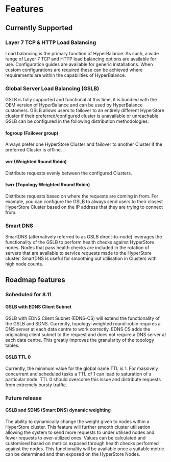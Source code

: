 # Features
<show-structure for="chapter,procedure" depth="2"/>

## Currently Supported

### Layer 7 TCP & HTTP Load Balancing

Load balancing is the primary function of HyperBalance. As such, a wide range of Layer 7 TCP and HTTP load balancing
options are available for use. Configuration guides are available for generic installations. When custom configurations
are required these can be achieved where requirements are within the capabilities of HyperBalance.

### Global Server Load Balancing (GSLB)

GSLB is fully supported and functional at this time, it is bundled with the OEM version of HyperBalance and can be used
by HyperBalance customers. GSLB allows users to failover to an entirely different HyperStore cluster if their
preferred/configured cluster is unavailable or unreachable. GSLB can be configured in the following distribution
methodologies:

#### fogroup (Failover group)

Always prefer one HyperStore Cluster and failover to another Cluster if the preferred Cluster is offline.

#### wrr (Weighted Round Robin)

Distribute requests evenly between the configured Clusters.

#### twrr (Topology Weighted Round Robin)

Distribute requests based on where the requests are coming in from. For example, you can configure the GSLB to always
send users to their closest HyperStore Cluster based on the IP address that they are trying to connect from.

### Smart DNS

SmartDNS (alternatively referred to as GSLB direct-to-node) leverages the functionality of the GSLB to perform health
checks against HyperStore nodes. Nodes that pass health checks are included in the rotation of servers that are
available to service requests made to the HyperStore cluster. SmartDNS is useful for smoothing out utilisation in
Clusters with high node counts.

## Roadmap features

### Scheduled for 8.11

#### GSLB with EDNS Client Subnet

GSLB with EDNS Client Subnet (EDNS-CS) will extend the functionality of the GSLB and SDNS. Currently, topology-weighted
round-robin requires a DNS server at each data centre to work correctly. EDNS CS adds the originating client subnet to
the request and does not require a DNS server at each data centre. This greatly improves the granularity of the topology
tables.

#### GSLB TTL 0

Currently, the minimum value for the global name TTL is 1. For massively concurrent and scheduled tasks a TTL of 1 can
lead to saturation of a particular node. TTL 0 should overcome this issue and distribute requests from extremely bursty
traffic.

### Future release

#### GSLB and SDNS (Smart DNS) dynamic weighting

The ability to dynamically change the weight given to nodes within a HyperStore cluster. This feature will further
smooth cluster utilisation allowing the system to send more requests to under utilised nodes and fewer requests to
over-utilized ones. Values can be calculated and customised based on metrics exposed through health checks performed
against the nodes. This functionality will be available once a suitable metric can be determined and then exposed on the
HyperStore Nodes.
